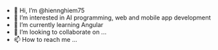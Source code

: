 - 👋 Hi, I’m @hiennghiem75
- 👀 I’m interested in AI programming, web and mobile app development
- 🌱 I’m currently learning Angular
- 💞️ I’m looking to collaborate on ...
- 📫 How to reach me ...

<!---
hiennghiem75/hiennghiem75 is a ✨ special ✨ repository because its `README.md` (this file) appears on your GitHub profile.
You can click the Preview link to take a look at your changes.
--->
